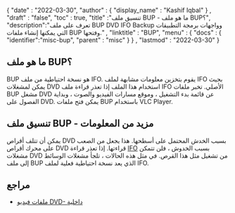 {
  "date" : "2022-03-30",
  "author" : {
    "display_name" : "Kashif Iqbal"
} ,
  "draft" : "false",
  "toc" : true,
  "title" :"تنسيق ملف BUP - ما هو ملف BUP؟",
  "description":"تعرف على ملف BUP DVD IFO Backup وواجهات برمجة التطبيقات التي يمكنها إنشاء ملفات BUP وفتحها." ,
  "linktitle" : "BUP",
  "menu" : {
    "docs" : {
      "identifier":"misc-bup",
      "parent" : "misc"
}
} ,
  "lastmod" : "2022-03-30"
}

## ما هو ملف BUP؟

BUP هو نسخة احتياطية من ملف IFO. يقوم بتخزين معلومات مشابهة لملف IFO بحيث يمكن لمشغلات DVD استخدام هذا الملف إذا تعذر قراءة ملف IFO الأصلي. تخبر ملفات BUP مشغل DVD عن قائمة بدء التشغيل ، وموقع مسارات الفيديو والصوت ، وبداية الفصول على DVD. يمكن فتح ملفات BUP باستخدام VLC Player.

## تنسيق ملف BUP - مزيد من المعلومات

يمكن أن تتلف أقراص DVD بسبب الخدش المحتمل على أسطحها. هذا يجعل من الصعب على محرك أقراص DVD قراءتها. إذا تعذر قراءة [IFO](/ar/video/ifo/) بسبب الخدوش ، فلن تتمكن مشغلات DVD من تشغيل مثل هذا القرص. في مثل هذه الحالات ، تلجأ مشغلات الوسائط إلى ملف BUP الذي يعد نسخة احتياطية فعلية لملف IFO.

## مراجع

* [ملفات فيديو DVD- داخلية](https://en.wikibooks.org/wiki/Inside_DVD-Video/IFO_Files)


